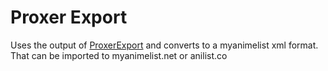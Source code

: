 # Proxer Export

Uses the output of [ProxerExport](https://github.com/PryosCode/ProxerExport) and converts to a myanimelist xml format. That can be imported to myanimelist.net or anilist.co
